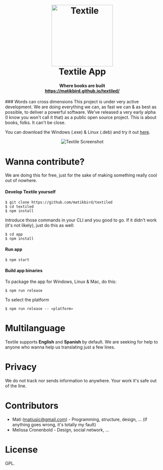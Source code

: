 <h1 align="center">
  <br>
  <a href="https://matikbird.github.io/textiled/"><img src="https://matikbird.github.io/textiled/textile_logo_app.png" alt="Textile" width="200"></a>
  <br>
  Textile App
</h1>
<h4 align="center">Where books are built<br><a href="https://matikbird.github.io/textiled/">https://matikbird.github.io/textiled/</a></h4>
### Words can cross dimensions
This project is under very active development. We are doing everything we can, as fast we can & as best as possible, to deliver a powerful software. We've released a very early alpha (I know you won't call it that) as a public open source project. This is about books, folks. It can't be close.

You can download the Windows (.exe) & Linux (.deb) and try it out <a href="https://matikbird.github.io/textiled/">here</a>.
<p align="center">
  <img src="http://i.imgur.com/q7mnZw4.jpg" alt="Textile Screenshot" align="center">
</p>

# Wanna contribute?
We are doing this for free, just for the sake of making something really cool out of nowhere.

#### Develop Textile yourself
```
$ git clone https://github.com/matikbird/textiled
$ cd textiled
$ npm install
```

Introduce those commands in your CLI and you good to go. If it didn't work (it's not likely), just do this as well:
```
$ cd app
$ npm install
```
#### Run app
```
$ npm start
```
#### Build app binaries
To package the app for Windows, Linux & Mac, do this:
```
$ npm run release
```
To select the platform
```
$ npm run release -- «platform»
```

# Multilanguage
Textile supports **English** and **Spanish** by default.
We are seeking for help to anyone who wanna help us translating just a few lines.

# Privacy
We do not track nor sends information to anywhere.
Your work it's safe out of the line.

# Contributors
- Mati (matiusic@gmail.com) - Programming, structure, design, ... (if anything goes wrong, it's totally my fault)<br>
- Melissa Cronenbold - Design, social network, ...

# License
GPL.
